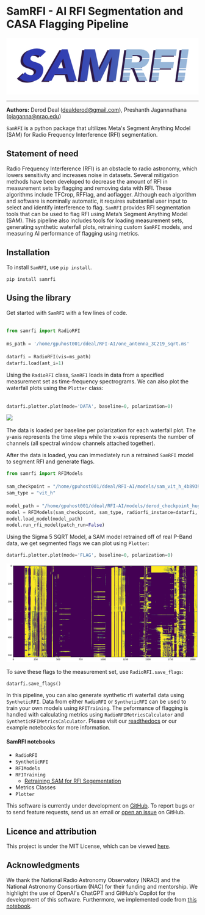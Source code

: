 # SamRFI - AI RFI Segmentation and CASA Flagging Pipeline 

![](https://github.com/preshanth/SAM-RFI/blob/main/samrfi.png)

-------------------------------------------------------------------------------------

**Authors:** Derod Deal (dealderod@gmail.com), Preshanth Jagannathana (pjaganna@nrao.edu)

`SamRFI` is a python package that ultilizes Meta's Segment Anything Model (SAM) for Radio Frequency Interference (RFI) segmentation.


## Statement of need

Radio Frequency Interference (RFI) is an obstacle to radio astronomy, which lowers sensitivity and increases noise in datasets. Several mitigation methods have been developed to decrease the amount of RFI in measurement sets by flagging and removing data with RFI. These algorithms include TFCrop, RFFlag, and aoflagger. Although each algorithm and software is nominally automatic, it requires substantial user input to select and identify interference to flag. `SamRFI` provides RFI segmentation tools that can be used to flag RFI using Meta’s Segment Anything Model (SAM). This pipeline also includes tools for loading measurement sets, generating synthetic waterfall plots, retraining custom `SamRFI` models, and measuring AI performance of flagging using metrics.

## Installation

To install `SamRFI`, use `pip install`.

```
pip install samrfi
```

## Using the library

Get started with `SamRFI` with a few lines of code.

```python

from samrfi import RadioRFI

ms_path = '/home/gpuhost001/ddeal/RFI-AI/one_antenna_3C219_sqrt.ms'

datarfi = RadioRFI(vis=ms_path)
datarfi.load(ant_i=1)

```

Using the `RadioRFI` class, `SamRFI` loads in data from a specified measurement set as time-frequency spectrograms. We can also plot the waterfall plots using the `Plotter` class:

```python

datarfi.plotter.plot(mode='DATA', baseline=0, polarization=0)

```

![](https://github.com/preshanth/SAM-RFI/blob/main/plots/samrfi_3C219.png)

The data is loaded per baseline per polarization for each waterfall plot. The y-axis represents the time steps while the x-axis represents the number of channels (all spectral window channels attached together).


After the data is loaded, you can immediately run a retrained `SamRFI` model to segment RFI and generate flags.

```python
from samrfi import RFIModels

sam_checkpoint = "/home/gpuhost001/ddeal/RFI-AI/models/sam_vit_h_4b8939.pth"
sam_type = "vit_h"

model_path = "/home/gpuhost001/ddeal/RFI-AI/models/derod_checkpoint_huge_calib_phase_patch_epoch40_sigma5_sqrt_custom_perpatch.pth"
model = RFIModels(sam_checkpoint, sam_type, radiorfi_instance=datarfi, device='cuda',)
model.load_model(model_path)
model.run_rfi_model(patch_run=False)

```
Using the Sigma 5 SQRT Model, a SAM model retrained off of real P-Band data, we get segmented flags we can plot using `Plotter`:

```python
datarfi.plotter.plot(mode='FLAG', baseline=0, polarization=0)
```

![](https://github.com/preshanth/SAM-RFI/blob/main/plots/samrfi_3C219_flags.png)


To save these flags to the measurement set, use `RadioRFI.save_flags`:

```
datarfi.save_flags()
```

In this pipeline, you can also generate synthetic rfi waterfall data using `SyntheticRFI`. Data from either `RadioRFI` or `SyntheticRFI` can be used to train your own models using `RFITraining`. The peformance of flagging is handled with calculating metrics using `RadioRFIMetricsCalculator` and     `SyntheticRFIMetricsCalculator`. Please visit our [readthedocs](https://sam-rfi.readthedocs.io/en/latest/) or our example notebooks for more information.

#### SamRFI notebooks

- `RadioRFI`
- `SyntheticRFI`
- `RFIModels`
- `RFITraining`
    - [Retraining SAM for RFI Segementation](https://github.com/preshanth/SAM-RFI/blob/main/notebooks/training_sammodels.ipynb)
- Metrics Classes
- `Plotter`

This software is currently under development on [GitHub](https://github.com). To report bugs or to send feature requests, send us an email or [open an issue](https://github.com/preshanth/SAM-RFI/issues) on GitHub.

## Licence and attribution

This project is under the MIT License, which can be viewed [here](https://github.com/preshanth/SAM-RFI/blob/main/LICENSE).

## Acknowledgments

We thank the National Radio Astronomy Observatory (NRAO) and the National Astronomy Consortium (NAC) for their funding and mentorship. We highlight the use of OpenAI's ChatGPT and GitHub's Copilot for the development of this software. Furthermore, we implemented code from [this notebook](https://github.com/bnsreenu/python_for_microscopists/blob/master/331_fine_tune_SAM_mito.ipynb).
